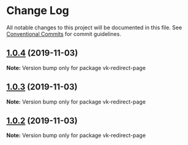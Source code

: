 # Change Log

All notable changes to this project will be documented in this file.
See [Conventional Commits](https://conventionalcommits.org) for commit guidelines.

## [1.0.4](http://gitlab.mems.fun:2224/memebattle/frontend/compare/vk-redirect-page@1.0.3...vk-redirect-page@1.0.4) (2019-11-03)

**Note:** Version bump only for package vk-redirect-page





## [1.0.3](http://gitlab.mems.fun:2224/memebattle/frontend/compare/vk-redirect-page@1.0.2...vk-redirect-page@1.0.3) (2019-11-03)

**Note:** Version bump only for package vk-redirect-page





## [1.0.2](http://gitlab.mems.fun:2224/memebattle/frontend/compare/vk-redirect-page@1.0.1...vk-redirect-page@1.0.2) (2019-11-03)

**Note:** Version bump only for package vk-redirect-page
